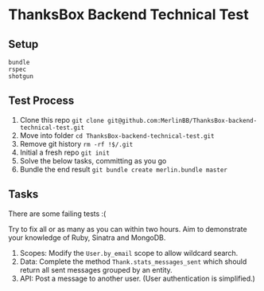 # ThanksBox Backend Technical Test

## Setup

```
bundle
rspec
shotgun
```

## Test Process

1. Clone this repo `git clone git@github.com:MerlinBB/ThanksBox-backend-technical-test.git`
2. Move into folder `cd ThanksBox-backend-technical-test.git`
3. Remove git history `rm -rf !$/.git`
4. Initial a fresh repo `git init`
5. Solve the below tasks, committing as you go
6. Bundle the end result `git bundle create merlin.bundle master`

## Tasks

There are some failing tests :(

Try to fix all or as many as you can within two hours. Aim to demonstrate your knowledge of Ruby, Sinatra and MongoDB.

1. Scopes: Modify the `User.by_email` scope to allow wildcard search.
2. Data: Complete the method `Thank.stats_messages_sent` which should return all sent messages grouped by an entity.
3. API: Post a message to another user. (User authentication is simplified.)
